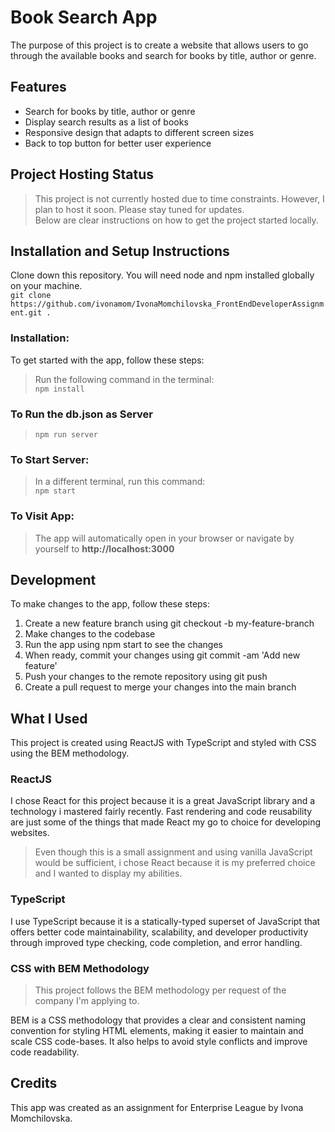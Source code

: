 # Book Search App

The purpose of this project is to create a website that allows users to go through the available books and search for books by title, author or genre.

## Features

- Search for books by title, author or genre
- Display search results as a list of books
- Responsive design that adapts to different screen sizes
- Back to top button for better user experience

## Project Hosting Status

> This project is not currently hosted due to time constraints. However, I plan to host it soon. Please stay tuned for updates. \
> Below are clear instructions on how to get the project started locally.

## Installation and Setup Instructions

Clone down this repository. You will need node and npm installed globally on your machine. \
`git clone https://github.com/ivonamom/IvonaMomchilovska_FrontEndDeveloperAssignment.git .`

### Installation:

To get started with the app, follow these steps:

> Run the following command in the terminal: \
> `npm install`

### To Run the db.json as Server

> `npm run server`

### To Start Server:

> In a different terminal, run this command: \
>  `npm start`

### To Visit App:

> The app will automatically open in your browser or navigate by yourself to **http://localhost:3000**

## Development

To make changes to the app, follow these steps:

1. Create a new feature branch using git checkout -b my-feature-branch
2. Make changes to the codebase
3. Run the app using npm start to see the changes
4. When ready, commit your changes using git commit -am 'Add new feature'
5. Push your changes to the remote repository using git push
6. Create a pull request to merge your changes into the main branch

## What I Used

This project is created using ReactJS with TypeScript and styled with CSS using the BEM methodology.

### ReactJS

I chose React for this project because it is a great JavaScript library and a technology i mastered fairly recently. Fast rendering and code reusability are just some of the things that made React my go to choice for developing websites.

> Even though this is a small assignment and using vanilla JavaScript would be sufficient, i chose React because it is my preferred choice and I wanted to display my abilities.

### TypeScript

I use TypeScript because it is a statically-typed superset of JavaScript that offers better code maintainability, scalability, and developer productivity through improved type checking, code completion, and error handling.

### CSS with BEM Methodology

> This project follows the BEM methodology per request of the company I'm applying to.

BEM is a CSS methodology that provides a clear and consistent naming convention for styling HTML elements, making it easier to maintain and scale CSS code-bases. It also helps to avoid style conflicts and improve code readability.

##

## Credits

This app was created as an assignment for Enterprise League by Ivona Momchilovska.
